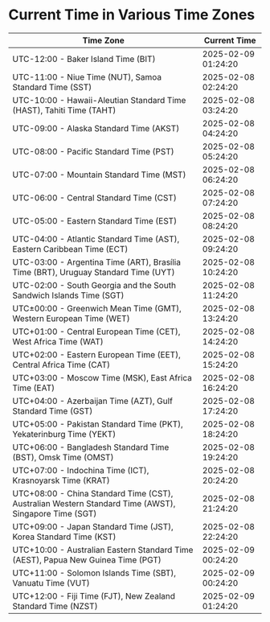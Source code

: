 # Current Time in Various Time Zones

| Time Zone | Current Time |
|-----------|--------------|
| UTC-12:00 - Baker Island Time (BIT) | 2025-02-09 01:24:20 |
| UTC-11:00 - Niue Time (NUT), Samoa Standard Time (SST) | 2025-02-08 02:24:20 |
| UTC-10:00 - Hawaii-Aleutian Standard Time (HAST), Tahiti Time (TAHT) | 2025-02-08 03:24:20 |
| UTC-09:00 - Alaska Standard Time (AKST) | 2025-02-08 04:24:20 |
| UTC-08:00 - Pacific Standard Time (PST) | 2025-02-08 05:24:20 |
| UTC-07:00 - Mountain Standard Time (MST) | 2025-02-08 06:24:20 |
| UTC-06:00 - Central Standard Time (CST) | 2025-02-08 07:24:20 |
| UTC-05:00 - Eastern Standard Time (EST) | 2025-02-08 08:24:20 |
| UTC-04:00 - Atlantic Standard Time (AST), Eastern Caribbean Time (ECT) | 2025-02-08 09:24:20 |
| UTC-03:00 - Argentina Time (ART), Brasília Time (BRT), Uruguay Standard Time (UYT) | 2025-02-08 10:24:20 |
| UTC-02:00 - South Georgia and the South Sandwich Islands Time (SGT) | 2025-02-08 11:24:20 |
| UTC±00:00 - Greenwich Mean Time (GMT), Western European Time (WET) | 2025-02-08 13:24:20 |
| UTC+01:00 - Central European Time (CET), West Africa Time (WAT) | 2025-02-08 14:24:20 |
| UTC+02:00 - Eastern European Time (EET), Central Africa Time (CAT) | 2025-02-08 15:24:20 |
| UTC+03:00 - Moscow Time (MSK), East Africa Time (EAT) | 2025-02-08 16:24:20 |
| UTC+04:00 - Azerbaijan Time (AZT), Gulf Standard Time (GST) | 2025-02-08 17:24:20 |
| UTC+05:00 - Pakistan Standard Time (PKT), Yekaterinburg Time (YEKT) | 2025-02-08 18:24:20 |
| UTC+06:00 - Bangladesh Standard Time (BST), Omsk Time (OMST) | 2025-02-08 19:24:20 |
| UTC+07:00 - Indochina Time (ICT), Krasnoyarsk Time (KRAT) | 2025-02-08 20:24:20 |
| UTC+08:00 - China Standard Time (CST), Australian Western Standard Time (AWST), Singapore Time (SGT) | 2025-02-08 21:24:20 |
| UTC+09:00 - Japan Standard Time (JST), Korea Standard Time (KST) | 2025-02-08 22:24:20 |
| UTC+10:00 - Australian Eastern Standard Time (AEST), Papua New Guinea Time (PGT) | 2025-02-09 00:24:20 |
| UTC+11:00 - Solomon Islands Time (SBT), Vanuatu Time (VUT) | 2025-02-09 00:24:20 |
| UTC+12:00 - Fiji Time (FJT), New Zealand Standard Time (NZST) | 2025-02-09 01:24:20 |
